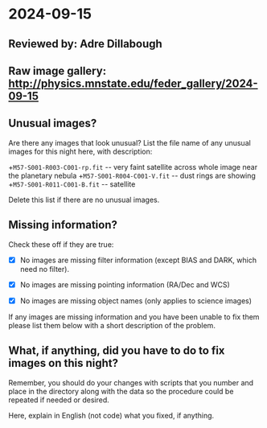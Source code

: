 # 2024-09-15

## Reviewed by:   Adre Dillabough

## Raw image gallery: http://physics.mnstate.edu/feder_gallery/2024-09-15

## Unusual images?

Are there any images that look unusual? List the file name of any unusual images for this night here, with description:
 
+`M57-S001-R003-C001-rp.fit` -- very faint satellite across whole image near the planetary nebula
+`M57-S001-R004-C001-V.fit` -- dust rings are showing 
+`M57-S001-R011-C001-B.fit` -- satellite

Delete this list if there are no unusual images.

## Missing information?

Check these off if they are true:

- [x] No images are missing filter information (except BIAS and DARK, which need no filter).
- [x] No images are missing pointing information (RA/Dec and WCS)
- [x] No images are missing object names (only applies to science images)


If any images are missing information and you have been unable to fix them please list
them below with a short description of the problem.



## What, if anything, did you have to do to fix images on this night?

Remember, you should do your changes with scripts that you number and place in the
directory along with the data so the procedure could be repeated if needed or
desired.

Here, explain in English (not code) what you fixed, if anything.
